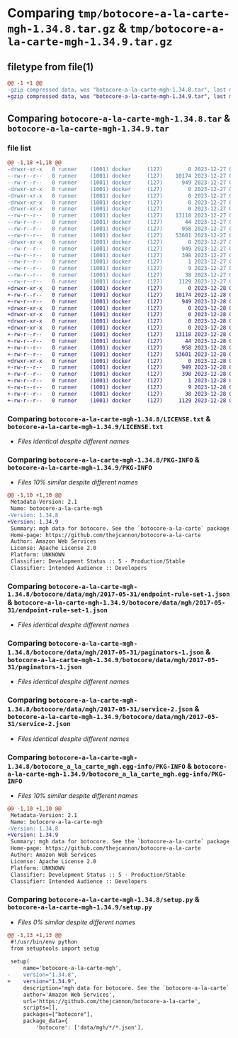 # Comparing `tmp/botocore-a-la-carte-mgh-1.34.8.tar.gz` & `tmp/botocore-a-la-carte-mgh-1.34.9.tar.gz`

## filetype from file(1)

```diff
@@ -1 +1 @@
-gzip compressed data, was "botocore-a-la-carte-mgh-1.34.8.tar", last modified: Wed Dec 27 01:06:54 2023, max compression
+gzip compressed data, was "botocore-a-la-carte-mgh-1.34.9.tar", last modified: Thu Dec 28 01:06:56 2023, max compression
```

## Comparing `botocore-a-la-carte-mgh-1.34.8.tar` & `botocore-a-la-carte-mgh-1.34.9.tar`

### file list

```diff
@@ -1,18 +1,18 @@
-drwxr-xr-x   0 runner    (1001) docker     (127)        0 2023-12-27 01:06:54.575346 botocore-a-la-carte-mgh-1.34.8/
--rw-r--r--   0 runner    (1001) docker     (127)    10174 2023-12-27 01:06:54.000000 botocore-a-la-carte-mgh-1.34.8/LICENSE.txt
--rw-r--r--   0 runner    (1001) docker     (127)      949 2023-12-27 01:06:54.575346 botocore-a-la-carte-mgh-1.34.8/PKG-INFO
-drwxr-xr-x   0 runner    (1001) docker     (127)        0 2023-12-27 01:06:54.575346 botocore-a-la-carte-mgh-1.34.8/botocore/
-drwxr-xr-x   0 runner    (1001) docker     (127)        0 2023-12-27 01:06:54.575346 botocore-a-la-carte-mgh-1.34.8/botocore/data/
-drwxr-xr-x   0 runner    (1001) docker     (127)        0 2023-12-27 01:06:54.575346 botocore-a-la-carte-mgh-1.34.8/botocore/data/mgh/
-drwxr-xr-x   0 runner    (1001) docker     (127)        0 2023-12-27 01:06:54.575346 botocore-a-la-carte-mgh-1.34.8/botocore/data/mgh/2017-05-31/
--rw-r--r--   0 runner    (1001) docker     (127)    13118 2023-12-27 01:06:29.000000 botocore-a-la-carte-mgh-1.34.8/botocore/data/mgh/2017-05-31/endpoint-rule-set-1.json
--rw-r--r--   0 runner    (1001) docker     (127)       44 2023-12-27 01:06:29.000000 botocore-a-la-carte-mgh-1.34.8/botocore/data/mgh/2017-05-31/examples-1.json
--rw-r--r--   0 runner    (1001) docker     (127)      958 2023-12-27 01:06:29.000000 botocore-a-la-carte-mgh-1.34.8/botocore/data/mgh/2017-05-31/paginators-1.json
--rw-r--r--   0 runner    (1001) docker     (127)    53601 2023-12-27 01:06:29.000000 botocore-a-la-carte-mgh-1.34.8/botocore/data/mgh/2017-05-31/service-2.json
-drwxr-xr-x   0 runner    (1001) docker     (127)        0 2023-12-27 01:06:54.575346 botocore-a-la-carte-mgh-1.34.8/botocore_a_la_carte_mgh.egg-info/
--rw-r--r--   0 runner    (1001) docker     (127)      949 2023-12-27 01:06:54.000000 botocore-a-la-carte-mgh-1.34.8/botocore_a_la_carte_mgh.egg-info/PKG-INFO
--rw-r--r--   0 runner    (1001) docker     (127)      398 2023-12-27 01:06:54.000000 botocore-a-la-carte-mgh-1.34.8/botocore_a_la_carte_mgh.egg-info/SOURCES.txt
--rw-r--r--   0 runner    (1001) docker     (127)        1 2023-12-27 01:06:54.000000 botocore-a-la-carte-mgh-1.34.8/botocore_a_la_carte_mgh.egg-info/dependency_links.txt
--rw-r--r--   0 runner    (1001) docker     (127)        9 2023-12-27 01:06:54.000000 botocore-a-la-carte-mgh-1.34.8/botocore_a_la_carte_mgh.egg-info/top_level.txt
--rw-r--r--   0 runner    (1001) docker     (127)       38 2023-12-27 01:06:54.575346 botocore-a-la-carte-mgh-1.34.8/setup.cfg
--rw-r--r--   0 runner    (1001) docker     (127)     1129 2023-12-27 01:06:54.000000 botocore-a-la-carte-mgh-1.34.8/setup.py
+drwxr-xr-x   0 runner    (1001) docker     (127)        0 2023-12-28 01:06:56.114392 botocore-a-la-carte-mgh-1.34.9/
+-rw-r--r--   0 runner    (1001) docker     (127)    10174 2023-12-28 01:06:55.000000 botocore-a-la-carte-mgh-1.34.9/LICENSE.txt
+-rw-r--r--   0 runner    (1001) docker     (127)      949 2023-12-28 01:06:56.114392 botocore-a-la-carte-mgh-1.34.9/PKG-INFO
+drwxr-xr-x   0 runner    (1001) docker     (127)        0 2023-12-28 01:06:56.110392 botocore-a-la-carte-mgh-1.34.9/botocore/
+drwxr-xr-x   0 runner    (1001) docker     (127)        0 2023-12-28 01:06:56.110392 botocore-a-la-carte-mgh-1.34.9/botocore/data/
+drwxr-xr-x   0 runner    (1001) docker     (127)        0 2023-12-28 01:06:56.110392 botocore-a-la-carte-mgh-1.34.9/botocore/data/mgh/
+drwxr-xr-x   0 runner    (1001) docker     (127)        0 2023-12-28 01:06:56.110392 botocore-a-la-carte-mgh-1.34.9/botocore/data/mgh/2017-05-31/
+-rw-r--r--   0 runner    (1001) docker     (127)    13118 2023-12-28 01:06:26.000000 botocore-a-la-carte-mgh-1.34.9/botocore/data/mgh/2017-05-31/endpoint-rule-set-1.json
+-rw-r--r--   0 runner    (1001) docker     (127)       44 2023-12-28 01:06:26.000000 botocore-a-la-carte-mgh-1.34.9/botocore/data/mgh/2017-05-31/examples-1.json
+-rw-r--r--   0 runner    (1001) docker     (127)      958 2023-12-28 01:06:26.000000 botocore-a-la-carte-mgh-1.34.9/botocore/data/mgh/2017-05-31/paginators-1.json
+-rw-r--r--   0 runner    (1001) docker     (127)    53601 2023-12-28 01:06:26.000000 botocore-a-la-carte-mgh-1.34.9/botocore/data/mgh/2017-05-31/service-2.json
+drwxr-xr-x   0 runner    (1001) docker     (127)        0 2023-12-28 01:06:56.110392 botocore-a-la-carte-mgh-1.34.9/botocore_a_la_carte_mgh.egg-info/
+-rw-r--r--   0 runner    (1001) docker     (127)      949 2023-12-28 01:06:56.000000 botocore-a-la-carte-mgh-1.34.9/botocore_a_la_carte_mgh.egg-info/PKG-INFO
+-rw-r--r--   0 runner    (1001) docker     (127)      398 2023-12-28 01:06:56.000000 botocore-a-la-carte-mgh-1.34.9/botocore_a_la_carte_mgh.egg-info/SOURCES.txt
+-rw-r--r--   0 runner    (1001) docker     (127)        1 2023-12-28 01:06:56.000000 botocore-a-la-carte-mgh-1.34.9/botocore_a_la_carte_mgh.egg-info/dependency_links.txt
+-rw-r--r--   0 runner    (1001) docker     (127)        9 2023-12-28 01:06:56.000000 botocore-a-la-carte-mgh-1.34.9/botocore_a_la_carte_mgh.egg-info/top_level.txt
+-rw-r--r--   0 runner    (1001) docker     (127)       38 2023-12-28 01:06:56.114392 botocore-a-la-carte-mgh-1.34.9/setup.cfg
+-rw-r--r--   0 runner    (1001) docker     (127)     1129 2023-12-28 01:06:55.000000 botocore-a-la-carte-mgh-1.34.9/setup.py
```

### Comparing `botocore-a-la-carte-mgh-1.34.8/LICENSE.txt` & `botocore-a-la-carte-mgh-1.34.9/LICENSE.txt`

 * *Files identical despite different names*

### Comparing `botocore-a-la-carte-mgh-1.34.8/PKG-INFO` & `botocore-a-la-carte-mgh-1.34.9/PKG-INFO`

 * *Files 10% similar despite different names*

```diff
@@ -1,10 +1,10 @@
 Metadata-Version: 2.1
 Name: botocore-a-la-carte-mgh
-Version: 1.34.8
+Version: 1.34.9
 Summary: mgh data for botocore. See the `botocore-a-la-carte` package for more info.
 Home-page: https://github.com/thejcannon/botocore-a-la-carte
 Author: Amazon Web Services
 License: Apache License 2.0
 Platform: UNKNOWN
 Classifier: Development Status :: 5 - Production/Stable
 Classifier: Intended Audience :: Developers
```

### Comparing `botocore-a-la-carte-mgh-1.34.8/botocore/data/mgh/2017-05-31/endpoint-rule-set-1.json` & `botocore-a-la-carte-mgh-1.34.9/botocore/data/mgh/2017-05-31/endpoint-rule-set-1.json`

 * *Files identical despite different names*

### Comparing `botocore-a-la-carte-mgh-1.34.8/botocore/data/mgh/2017-05-31/paginators-1.json` & `botocore-a-la-carte-mgh-1.34.9/botocore/data/mgh/2017-05-31/paginators-1.json`

 * *Files identical despite different names*

### Comparing `botocore-a-la-carte-mgh-1.34.8/botocore/data/mgh/2017-05-31/service-2.json` & `botocore-a-la-carte-mgh-1.34.9/botocore/data/mgh/2017-05-31/service-2.json`

 * *Files identical despite different names*

### Comparing `botocore-a-la-carte-mgh-1.34.8/botocore_a_la_carte_mgh.egg-info/PKG-INFO` & `botocore-a-la-carte-mgh-1.34.9/botocore_a_la_carte_mgh.egg-info/PKG-INFO`

 * *Files 10% similar despite different names*

```diff
@@ -1,10 +1,10 @@
 Metadata-Version: 2.1
 Name: botocore-a-la-carte-mgh
-Version: 1.34.8
+Version: 1.34.9
 Summary: mgh data for botocore. See the `botocore-a-la-carte` package for more info.
 Home-page: https://github.com/thejcannon/botocore-a-la-carte
 Author: Amazon Web Services
 License: Apache License 2.0
 Platform: UNKNOWN
 Classifier: Development Status :: 5 - Production/Stable
 Classifier: Intended Audience :: Developers
```

### Comparing `botocore-a-la-carte-mgh-1.34.8/setup.py` & `botocore-a-la-carte-mgh-1.34.9/setup.py`

 * *Files 0% similar despite different names*

```diff
@@ -1,13 +1,13 @@
 #!/usr/bin/env python
 from setuptools import setup
 
 setup(
     name='botocore-a-la-carte-mgh',
-    version="1.34.8",
+    version="1.34.9",
     description='mgh data for botocore. See the `botocore-a-la-carte` package for more info.',
     author='Amazon Web Services',
     url='https://github.com/thejcannon/botocore-a-la-carte',
     scripts=[],
     packages=["botocore"],
     package_data={
         'botocore': ['data/mgh/*/*.json'],
```

